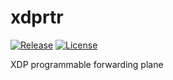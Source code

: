 # xdprtr

[![Release](https://img.shields.io/github/v/release/natesales/xdprtr?style=for-the-badge)](https://github.com/natesales/xdprtr/releases)
[![License](https://img.shields.io/github/license/natesales/xdprtr?style=for-the-badge)](https://github.com/natesales/xdprtr/blob/main/LICENSE)

XDP programmable forwarding plane
